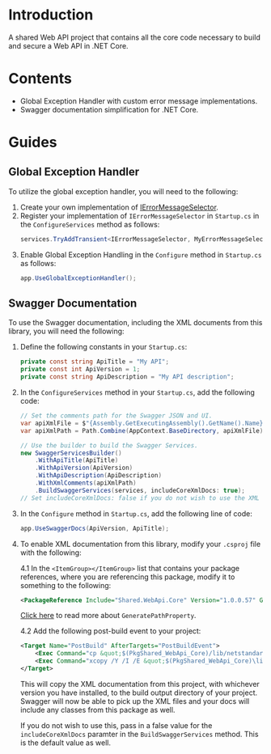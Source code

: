 # Introduction 
A shared Web API project that contains all the core code necessary to build and secure a Web API in .NET Core.

# Contents
* Global Exception Handler with custom error message implementations.
* Swagger documentation simplification for .NET Core.

# Guides
## Global Exception Handler
To utilize the global exception handler, you will need to the following:
1. Create your own implementation of [IErrorMessageSelector](src/Shared.WebApi.Core/Errors/IErrorMessageSelector.cs).
2. Register your implementation of `IErrorMessageSelector` in `Startup.cs` in the `ConfigureServices` method as follows:
    ``` C#
    services.TryAddTransient<IErrorMessageSelector, MyErrorMessageSelector>();
    ````
3. Enable Global Exception Handling in the `Configure` method in `Startup.cs` as follows:
    ``` C#
    app.UseGlobalExceptionHandler();
    ```

## Swagger Documentation
To use the Swagger documentation, including the XML documents from this library, you will need the following:
1. Define the following constants in your `Startup.cs`:
    ``` C#
    private const string ApiTitle = "My API";
    private const int ApiVersion = 1;
    private const string ApiDescription = "My API description";
    ```
2. In the `ConfigureServices` method in your `Startup.cs`, add the following code:
    ``` C#
    // Set the comments path for the Swagger JSON and UI.
    var apiXmlFile = $"{Assembly.GetExecutingAssembly().GetName().Name}.xml";
    var apiXmlPath = Path.Combine(AppContext.BaseDirectory, apiXmlFile);

    // Use the builder to build the Swagger Services.
    new SwaggerServicesBuilder()
        .WithApiTitle(ApiTitle)
        .WithApiVersion(ApiVersion)
        .WithApiDescription(ApiDescription)
        .WithXmlComments(apiXmlPath)
        .BuildSwaggerServices(services, includeCoreXmlDocs: true);
    // Set includeCoreXmlDocs: false if you do not wish to use the XML documentation from this library, or simply leave it out as the default value is false.
    ```
3. In the `Configure` method in `Startup.cs`, add the following line of code:
    ``` C#
    app.UseSwaggerDocs(ApiVersion, ApiTitle);
    ```
4. To enable XML documentation from this library, modify your `.csproj` file with the following:
    
    4.1 In the `<ItemGroup></ItemGroup>` list that contains your package references, where you are referencing this package, modify it to something to the following:
    ``` XML
    <PackageReference Include="Shared.WebApi.Core" Version="1.0.0.57" GeneratePathProperty="true" />
    ```
    [Click here](https://blog.dangl.me/archive/accessing-nuget-package-paths-in-your-net-sdk-based-csproj-files/) to read more about `GeneratePathProperty`.

    4.2 Add the following post-build event to your project:
    ``` XML
    <Target Name="PostBuild" AfterTargets="PostBuildEvent">
        <Exec Command="cp &quot;$(PkgShared_WebApi_Core)/lib/netstandard2.1/Shared.WebApi.Core.xml&quot; &quot;$(ProjectDir)bin/$(Configuration)/$(TargetFramework)/&quot;" Condition=" '$(OS)' == 'Unix' " />
        <Exec Command="xcopy /Y /I /E &quot;$(PkgShared_WebApi_Core)\lib\netstandard2.1\Shared.WebApi.Core.xml&quot; &quot;$(ProjectDir)bin\$(Configuration)\$(TargetFramework)\&quot;" Condition=" '$(OS)' == 'Windows_NT' " />
    </Target>
    ```
    This will copy the XML documentation from this project, with whichever version you have installed, to the build output directory of your project. Swagger will now be able to pick up the XML files and your docs will include any classes from this package as well.

    If you do not wish to use this, pass in a false value for the `includeCoreXmlDocs` paramter in the `BuildSwaggerServices` method. This is the default value as well.